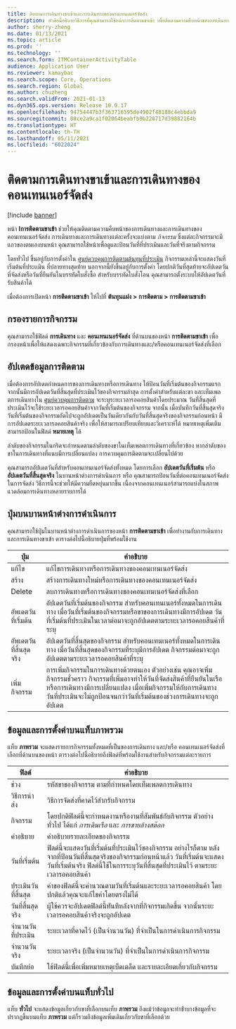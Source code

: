 ```yaml
---
title: ติดตามการเดินทางขาเข้าและการเดินทางของคอนเทนเนอร์จัดส่ง
description: หัวข้อนี้อธิบายวิธีการที่คุณสามารถใช้หน้าการติดตามขาเข้า เพื่อติดตามความคืบหน้าของการเดินทางและการเดินทางของคอนเทนเนอร์จัดส่ง
author: sherry-zheng
ms.date: 01/13/2021
ms.topic: article
ms.prod: ''
ms.technology: ''
ms.search.form: ITMContainerActivityTable
audience: Application User
ms.reviewer: kamaybac
ms.search.scope: Core, Operations
ms.search.region: Global
ms.author: chuzheng
ms.search.validFrom: 2021-01-13
ms.dyn365.ops.version: Release 10.0.17
ms.openlocfilehash: 94754447b3f363716595de4902f48188c4ebbda9
ms.sourcegitcommit: 08ce2a9ca1f02064beabfb9b228717d39882164b
ms.translationtype: HT
ms.contentlocale: th-TH
ms.lasthandoff: 05/11/2021
ms.locfileid: "6022024"
---
```

# <a name="track-inbound-voyages-and-shipping-container-journeys"></a>ติดตามการเดินทางขาเข้าและการเดินทางของคอนเทนเนอร์จัดส่ง

[!include [banner](../../includes/banner.md)]

หน้า **Iการติดตามขาเข้า** ช่วยให้คุณติดตามความคืบหน้าของการเดินทางและการเดินทางของคอนเทนเนอร์จัดส่ง การเดินทางและการเดินทางแต่ละครั้งจะแบ่งตาม *กิจกรรม* ซึ่งแต่ละกิจกรรมจะมีแถวของตนเองบนหน้า คุณสามารถใช้หน้าเพื่อดูและป้อนวันที่ที่ประเมินและวันที่จริงตามกิจกรรม

โดยทั่วไป ขึ้นอยู่กับการตั้งค่าใน [ศูนย์ควบคุมการติดตามต้นทุนที่ประเมิน](delivery-information-setup.md#tracking-control-center)  กิจกรรมเหล่านี้จะแสดงวันที่เริ่มต้นที่ประเเมิน ที่ปลายทางสุดท้าย นอกจากนี้ยังขึ้นอยู่กับการตั้งค่า โดยปกติวันที่สุดท้ายจะอัปเดตวันที่จัดส่งหรือวันที่ยืนยันในบรรทัดใบสั่งซื้อ สำหรับบรรทัดใบสั่งโอน คุณสามารถตั้งระบบให้อัปเดตวันที่รับสินค้าได้

เมื่อต้องการเปิดหน้า **การติดตามขาเข้า** ให้ไปที่ **ต้นทุนแฝง \> การติดตาม \> การติดตามขาเข้า**

## <a name="filter-the-activities-list"></a>กรองรายการกิจกรรม

คุณสามารถใช้ฟิลด์ **การเดินทาง** และ **คอนเทนเนอร์จัดส่ง** ที่ด้านบนของหน้า **การติดตามขาเข้า** เพื่อกรองหน้าเพื่อให้แสดงเฉพาะกิจกรรมที่เกี่ยวข้องกับการเดินทางและ/หรือคอนเทนเนอร์จัดส่งที่เลือก

## <a name="update-tracking-information"></a>อัปเตดข้อมูลการติดตาม

เมื่อต้องการอัปเดตกำหนดการของการเดินทางหรือการเดินทาง ให้ป้อนวันที่เริ่มต้นของกิจกรรมแรก จากนั้นมีการอัปเดตวันที่สิ้นสุดที่ประเมินไว้ของกิจกรรมล่าสุด การตั้งค่าสำหรับแต่ละขา และเท็มเพลตการเดินทางใน [ศูนย์ควบคุมการติดตาม](delivery-information-setup.md#tracking-control-center) จะระบุระยะเวลารอคอยสินค้าโดยประมาณ วันที่สิ้นสุดที่ประเมินไว้จะใช้ระยะเวลารอคอยสินค้าจากวันที่เริ่มต้นของกิจกรรม จากนั้น เมื่อบันทึกวันที่สิ้นสุดจริง วันที่เริ่มต้นของกิจกรรมถัดไปจะถูกอัปเดตเป็นวันเดียวกันกับวันที่สิ้นสุดจริงของกิจกรรมก่อนหน้า มีการอัปเดตระยะเวลารอคอยสินค้าจริง เพื่อให้สามารถเปรียบเทียบและวิเคราะห์ได้ หมายเหตุเพิ่มเติมสามารถป้อนในฟิลด์ **หมายเหตุ** ได้

ลำดับของกิจกรรมในกริดจะกําหนดตามลำดับของขาในเท็มเพลตการเดินทางที่เกี่ยวข้อง หากลำดับของขาในการเดินทางที่แนบมีการเปลี่ยนแปลง การควบคุมการติดตามจะเปลี่ยนไปด้วย

คุณสามารถอัปเดตวันที่สำหรับคอนเทนเนอร์จัดส่งทั้งหมด โดยการเลือก **อัปเดตวันที่เริ่มต้น** หรือ **อัปเดตวันที่สิ้นสุดจริง** ในบานหน้าต่างการดำเนินการ หรือ คุณสามารถป้อนวันที่ต่อคอนเทนเนอร์จัดส่งในการจัดส่ง วิธีการนี้จะช่วยให้มีความยืดหยุ่นมากขึ้น เนื่องจากคอนเทนเนอร์สามารถแบ่งในสภาพแวดล้อมการเดินทางหลายรายการได้

## <a name="buttons-on-the-action-pane"></a>ปุ่มบนบานหน้าต่างการดำเนินการ

คุณสามารถใช้ปุ่มในบานหน้าต่างการดำเนินการของหน้า **การติดตามขาเข้า** เพื่อทำงานกับการเดินทางและการเดินทางขาเข้า ตารางต่อไปนี้อธิบายปุ่มที่พร้อมใช้งาน

| ปุ่ม | คำอธิบาย |
|---|---|
| แก้ไข | แก้ไขการเดินทางหรือการเดินทางของคอนเทนเนอร์จัดส่ง |
| สร้าง  | สร้างการเดินทางใหม่หรือการเดินทางของคอนเทนเนอร์จัดส่ง |
| Delete | ลบการเดินทางหรือการเดินทางของคอนเทนเนอร์จัดส่งที่เลือก |
| อัพเดตวันที่เริ่มต้น | อัปเดตวันที่เริ่มต้นของกิจกรรม สำหรับคอนเทนเนอร์ทั้งหมดในการเดินทาง เมื่อวันที่เริ่มต้นของกิจกรรมหรือขาของการเดินทางมีการอัปเดต วันที่เริ่มต้นที่ประเมินในเวลาต่อมาจะถูกอัปเดตตามระยะเวลารอคอยสินค้าที่ระบุ |
| อัพเดตวันที่สิ้นสุดจริง | อัปเดตวันที่สิ้นสุดของกิจกรรม สำหรับคอนเทนเนอร์ทั้งหมดในการเดินทาง เมื่อวันที่สิ้นสุดของกิจกรรมที่ระบุมีการอัปเดต กิจกรรมต่อมาจะถูกอัปเดตตามระยะเวลารอคอยสินค้าที่ระบุ |
| เพิ่มกิจกรรม | การเพิ่มกิจกรรมในการเดินทางด้วยตนเอง ตัวอย่างเช่น คุณอาจเพิ่มกิจกรรมชั่วคราว กิจกรรมที่เพิ่มอาจทําให้วันที่จัดส่งสินค้าที่ยืนยันในเรือหรือการเดินทางมีการเปลี่ยนแปลง เมื่อเพิ่มกิจกรรมให้กับการเดินทาง วันที่ประเมินจะไม่ถูกป้อนจนกว่าวันที่เริ่มต้นของช่วงการเดินทางจะถูกอัปเดต |

## <a name="information-and-settings-on-the-overview-tab"></a>ข้อมูลและการตั้งค่าบนแท็บภาพรวม

แท็บ **ภาพรวม** จะแสดงรายการกิจกรรมทั้งหมดที่เป็นของการเดินทาง และ/หรือ คอนเทนเนอร์จัดส่งที่เลือกที่ด้านบนของหน้า ตารางต่อไปนี้อธิบายถึงฟิลด์ที่พร้อมใช้งานสำหรับกิจกรรมแต่ละรายการ

| ฟิลด์ | คำอธิบาย |
|---|---|
| ช่วง | รหัสขาของกิจกรรม ตามที่กําหนดโดยเท็มเพลตการเดินทาง |
| วิธีการนำส่ง | วิธีการจัดส่งที่คาดไว้สำกรับกิจกรรม |
| กิจกรรม | โดยปกติฟิลด์นี้จะกำหนดงานหรืองานที่สัมพันธ์กับกิจกรรม ตัวอย่างทั่วไป ได้แก่ *การเดินเรือ* และ *การขายล้างสต๊อก* |
| คำอธิบาย | คำอธิบายรายละเอียดของกิจกรรม |
| วันที่เริ่มต้น | ฟิลด์นี้จะแสดงวันที่เริ่มต้นที่ประเมินไว้ของกิจกรรม อย่างไรก็ตาม หลังจากที่ป้อนวันที่สิ้นสุดจริงของกิจกรรมก่อนหน้าแล้ว วันที่เริ่มต้นจะแสดงวันที่เริ่มต้นจริง ฟิลด์นี้ใช้ในการระบุวันที่สิ้นสุดที่ประเมินไว้ ตามระยะเวลารอคอยสินค้า |
| ประเมินวันที่สิ้นสุด | ค่าของฟิลด์นี้จะคํานวณตามวันที่เริ่มต้นและระยะเวลารอคอยสินค้า โดยปกติแล้วคุณจะแก้ไขค่าโดยตรงไม่ได้ |
| วันที่สิ้นสุดจริง | ผู้ใช้ควรจะอัปเดตฟิลด์นี้ทันทีหลังจากที่กิจกรรมเกิดขึ้น จากนั้นระยะเวลารอคอยสินค้าจริงจะถูกอัปเดต |
| จำนวนวันที่ประเมิน | ระยะเวลาที่คาดไว้ (เป็นจำนวนวัน) ที่จำเป็นในการดำเนินการกิจกรรม |
| จำนวนวันจริง | ระยะเวลาจริง (เป็นจำนวนวัน) ที่จำเป็นในการดำเนินการกิจกรรม |
| บันทึกย่อ | ใช้ฟิลด์นี้เพื่อเพิ่มหมายเหตุเบ็ดเตล็ด และรายละเอียดเกี่ยวกับกิจกรรม |

## <a name="information-and-settings-on-the-general-tab"></a>ข้อมูลและการตั้งค่าบนแท็บทั่วไป

แท็บ **ทั่วไป** จะแสดงข้อมูลเกี่ยวกับขาที่เลือกบนเท็บ **ภาพรวม** ถึงแม้ว่าข้อมูลจะทําซ้ําบางข้อมูลที่จะปรากฏขึ้นบนแท็บ **ภาพรวม** แต่ก็รวมถึงข้อมูลเพิ่มเติมเกี่ยวกับขาที่เลือกด้วย
